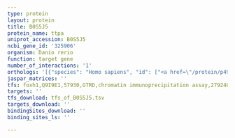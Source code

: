 ```yaml
---
type: protein
layout: protein
title: B0S5J5
protein_name: ttpa
uniprot_accession: B0S5J5
ncbi_gene_id: '325906'
organism: Danio rerio
function: target gene
number_of_interactions: '1'
orthologs: '[{"species": "Homo sapiens", "id": ["<a href=\"/protein/p49638\">P49638</a>"]}, {"species": "Mus musculus", "id": ["<a href=\"/protein/q8bwp5\">Q8BWP5</a>"]}, {"species": "Rattus norvegicus", "id": ["<a href=\"/protein/p41034\">P41034</a>"]}, {"species": "Saccharomyces cerevisiae", "id": ["<a href=\"/protein/p33324\">P33324</a>", "<a href=\"/protein/p24280\">P24280</a>"]}]'
jaspar_matrices: ''
tfs: foxh1,Q9I9E1,57930,GTRD,chromatin immunoprecipitation assay,27924024%5Buid%5D,No
targets: ''
tfs_download: tfs_of_B0S5J5.tsv
targets_download: ''
bindingSites_download: ''
binding_sites_ls: ''

---
```

